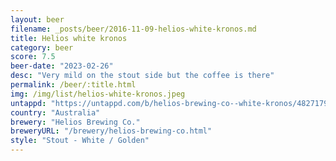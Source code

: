 ```yaml
---
layout: beer
filename: _posts/beer/2016-11-09-helios-white-kronos.md
title: Helios white kronos
category: beer
score: 7.5
beer-date: "2023-02-26"
desc: "Very mild on the stout side but the coffee is there"
permalink: /beer/:title.html
img: /img/list/helios-white-kronos.jpeg
untappd: "https://untappd.com/b/helios-brewing-co--white-kronos/4827179"
country: "Australia"
brewery: "Helios Brewing Co."
breweryURL: "/brewery/helios-brewing-co.html"
style: "Stout - White / Golden"
---
```

